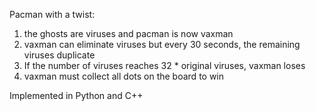 Pacman with a twist: 

1. the ghosts are viruses and pacman is now vaxman
2. vaxman can eliminate viruses but every 30 seconds, the remaining viruses duplicate
3. If the number of viruses reaches 32 * original viruses, vaxman loses
4. vaxman must collect all dots on the board to win

Implemented in Python and C++
